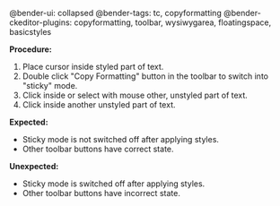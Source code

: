 @bender-ui: collapsed
@bender-tags: tc, copyformatting
@bender-ckeditor-plugins: copyformatting, toolbar, wysiwygarea, floatingspace, basicstyles

**Procedure:**

1. Place cursor inside styled part of text.
2. Double click "Copy Formatting" button in the toolbar to switch into "sticky" mode.
3. Click inside or select with mouse other, unstyled part of text.
4. Click inside another unstyled part of text.

**Expected:**

* Sticky mode is not switched off after applying styles.
* Other toolbar buttons have correct state.

**Unexpected:**

* Sticky mode is switched off after applying styles.
* Other toolbar buttons have incorrect state.
